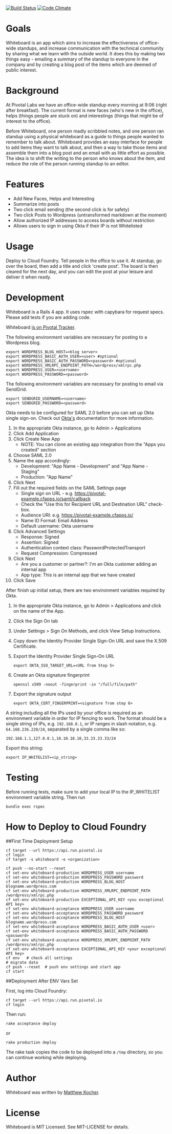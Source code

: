 [![Build Status](https://travis-ci.org/pivotal/whiteboard.png?branch=master)](https://travis-ci.org/pivotal/whiteboard)
[![Code Climate](https://codeclimate.com/github/pivotal/whiteboard.png)](https://codeclimate.com/github/pivotal/whiteboard)

Goals
=====
Whiteboard is an app which aims to increase the effectiveness of office-wide standups, and increase communication with the technical community by sharing what we learn with the outside world.  It does this by making two things easy - emailing a summary of the standup to everyone in the company and by creating a blog post of the items which are deemed of public interest.

Background
==========
At Pivotal Labs we have an office-wide standup every morning at 9:06 (right after breakfast). The current format is new faces (who's new in the office), helps (things people are stuck on) and interestings (things that might be of interest to the office).

Before Whiteboard, one person madly scribbled notes, and one person ran standup using a physical whiteboard as a guide to things people wanted to remember to talk about.  Whiteboard provides an easy interface for people to add items they want to talk about, and then a way to take those items and assemble them into a blog post and an email with as little effort as possible.  The idea is to shift the writing to the person who knows about the item, and reduce the role of the person running standup to an editor.

Features
========
- Add New Faces, Helps and Interesting
- Summarize into posts
- Two click email sending (the second click is for safety)
- Two click Posts to Wordpress (untransformed markdown at the moment)
- Allow authorized IP addresses to access boards without restriction
- Allows users to sign in using Okta if their IP is not Whitelisted

Usage
=====
Deploy to Cloud Foundry.  Tell people in the office to use it.  At standup, go over the board, then add a title and click 'create post'.  The board is then cleared for the next day, and you can edit the post at your leisure and deliver it when ready.

Development
===========
Whiteboard is a Rails 4 app. It uses rspec with capybara for request specs.  Please add tests if you are adding code.

Whiteboard [is on Pivotal Tracker](https://www.pivotaltracker.com/projects/560741).

The following environment variables are necessary for posting to a Wordpress blog.
```
export WORDPRESS_BLOG_HOST=<blog server>
export WORDPRESS_BASIC_AUTH_USER=<user> #optional
export WORDPRESS_BASIC_AUTH_PASSWORD=<password> #optional
export WORDPRESS_XMLRPC_ENDPOINT_PATH=/wordpress/xmlrpc.php
export WORDPRESS_USER=<username>
export WORDPRESS_PASSWORD=<password>
```
The following environment variables are necessary for posting to email via SendGrid.
```
export SENDGRID_USERNAME=<username>
export SENDGRID_PASSWORD=<password>
```
Okta needs to be configured for SAML 2.0 before you can set up Okta single sign-on. Check out [Okta's](http://developer.okta.com/docs/guides/setting_up_a_saml_application_in_okta.html) documentation
for more information.

1. In the appropriate Okta instance, go to Admin > Applications
1. Click Add Application
1. Click Create New App
    * NOTE: You can clone an existing app integration from the "Apps you created" section  
1. Choose SAML 2.0
1. Name the app accordingly:
    * Development: "App Name - Development" and "App Name - Staging"
    * Production: "App Name"
1. Click Next  
1. Fill out the required fields on the SAML Settings page
    * Single sign on URL - e.g. https://pivotal-example.cfapps.io/saml/callback
    * Check the "Use this for Recipient URL and Destination URL" check-box.
    * Audience URI: e.g. https://pivotal-example.cfapps.io/
    * Name ID Format: Email Address
    * Default username: Okta username
1. Click Advanced Settings
    * Response: Signed
    * Assertion: Signed
    * Authentication context class: PasswordProtectedTransport
    * Request Compression: Compressed
1. Click Next
    * Are you a customer or partner?: I'm an Okta customer adding an internal app
    * App type: This is an internal app that we have created
1. Click Save

After finish up initial setup, there are two environment variables required by Okta.

1. In the appropriate Okta instance, go to Admin > Applications and click on the name of the App.
1. Click the Sign On tab
1. Under Settings > Sign On Methods, and click View Setup Instructions.
1. Copy down the Identity Provider Single Sign-On URL and save the X.509 Certificate.
1. Export the Identity Provider Single Sign-On URL

    ```
    export OKTA_SSO_TARGET_URL=<URL from Step 5>
    ```
1. Create an Okta signature fingerprint
    ```
    openssl x509 -noout -fingerprint -in "/full/file/path"
    ```
1. Export the signature output 
    ```
    export OKTA_CERT_FINGERPRINT=<signature from step 6>
    ```

A string including all the IPs used by your office is required as an environment variable in order for IP fencing to work.
The format should be a single string of IPs, e.g.
`192.168.0.1`,
or IP ranges in slash notation, e.g.
`64.168.236.220/24`,
separated by a single comma like so: 
```
192.168.1.1,127.0.0.1,10.10.10.10,33.33.33.33/24
```
Export this string:
```
export IP_WHITELIST=<ip_string>
```

Testing
=======
Before running tests, make sure to add your local IP to the IP_WHITELIST environment variable string. Then run

```
bundle exec rspec
```

# How to Deploy to Cloud Foundry

##First Time Deployment Setup

    cf target --url https://api.run.pivotal.io
    cf login
    cf target -s whiteboard -o <organization>

	cf push --no-start --reset
	cf set-env whiteboard-production WORDPRESS_USER username
	cf set-env whiteboard-production WORDPRESS_PASSWORD password
	cf set-env whiteboard-production WORDPRESS_BLOG_HOST blogname.wordpress.com
	cf set-env whiteboard-production WORDPRESS_XMLRPC_ENDPOINT_PATH /wordpress/xmlrpc.php
	cf set-env whiteboard-production EXCEPTIONAL_API_KEY <you exceptional API key>
    cf set-env whiteboard-acceptance WORDPRESS_USER username
    cf set-env whiteboard-acceptance WORDPRESS_PASSWORD password
    cf set-env whiteboard-acceptance WORDPRESS_BLOG_HOST blogname.wordpress.com
    cf set-env whiteboard-acceptance WORDPRESS_BASIC_AUTH_USER <user>
    cf set-env whiteboard-acceptance WORDPRESS_BASIC_AUTH_PASSWORD <password>
    cf set-env whiteboard-acceptance WORDPRESS_XMLRPC_ENDPOINT_PATH /wordpress/xmlrpc.php
    cf set-env whiteboard-acceptance EXCEPTIONAL_API_KEY <your exceptional API key>
	cf env   # check all settings
	# migrate data
	cf push --reset  # push env settings and start app
	cf start


##Deployment After ENV Vars Set

First, log into Cloud Foundry:

    cf target --url https://api.run.pivotal.io
    cf login

Then run:

    rake acceptance deploy

or

    rake production deploy

The rake task copies the code to be deployed into a `/tmp` directory, so you can continue working while deploying.

Author
======
Whiteboard was written by [Matthew Kocher](https://github.com/mkocher).

License
=======
Whiteboard is MIT Licensed. See MIT-LICENSE for details.
